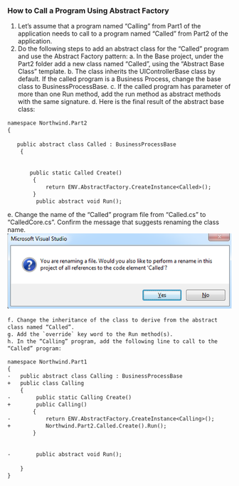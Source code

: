 ﻿### How to Call a Program Using Abstract Factory
1.	Let’s assume that a program named “Calling” from Part1 of the application needs to call to a program named “Called” from Part2 of the application.
2.	Do the following steps to add an abstract class for the “Called” program and use the Abstract Factory pattern:
    a.	In the Base project, under the Part2 folder add a new class named “Called”, using the “Abstract Base Class” template.
    b.	The class inherits the UIControllerBase class by default. If the called program is a Business Process, change the base class to BusinessProcessBase.
    c.	If the called program has parameter of more than one Run method, add the run method as abstract methods with the same signature.
    d.	Here is the final result of the abstract base class:
```
namespace Northwind.Part2
{

   public abstract class Called : BusinessProcessBase
    {
 

       public static Called Create()
        {
            return ENV.AbstractFactory.CreateInstance<Called>();
        }
         public abstract void Run();
```
   e. Change the name of the “Called” program file from “Called.cs” to “CalledCore.cs”. Confirm the message that suggests renaming the class name.
![Rename Message](Rename_Message.png)

    f. Change the inheritance of the class to derive from the abstract class named “Called”.
    g. Add the `override` key word to the Run method(s).
    h. In the “Calling” program, add the following line to call to the “Called” program:
```csdiff
namespace Northwind.Part1
{
-   public abstract class Calling : BusinessProcessBase 
+   public class Calling 
    {
-        public static Calling Create()
+        public Calling()
        {
-           return ENV.AbstractFactory.CreateInstance<Calling>();
+           Northwind.Part2.Called.Create().Run();
        }

        
-        public abstract void Run();

    }
}
```